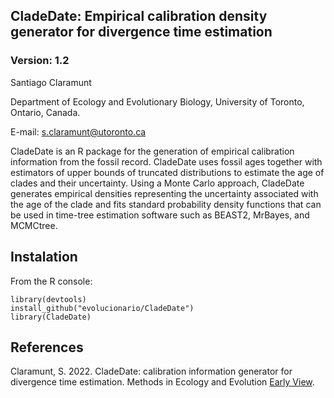 ## CladeDate: Empirical calibration density generator for divergence time estimation

### Version: 1.2

Santiago Claramunt

Department of Ecology and Evolutionary Biology, University of Toronto, Ontario, Canada.

E-mail: s.claramunt@utoronto.ca

CladeDate is an R package for the generation of empirical calibration information from the fossil record. CladeDate uses fossil ages together with estimators of upper bounds of truncated distributions to estimate the age of clades and their uncertainty. Using a Monte Carlo approach, CladeDate generates empirical densities representing the uncertainty associated with the age of the clade and fits standard probability density functions that can be used in time-tree estimation software such as BEAST2, MrBayes, and MCMCtree.

## Instalation

From the R console:

````
library(devtools)
install_github("evolucionario/CladeDate")
library(CladeDate)
````

## References

Claramunt, S. 2022. CladeDate: calibration information generator for divergence time estimation. Methods in Ecology and Evolution  [Early View](https://doi.org/10.1111/2041-210X.13977).
